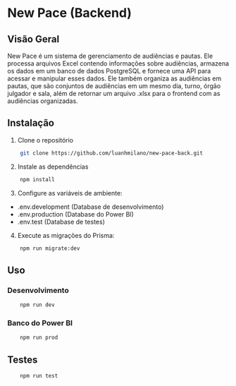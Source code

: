 # New Pace (Backend)

## Visão Geral

New Pace é um sistema de gerenciamento de audiências e pautas. Ele processa arquivos Excel contendo informações sobre audiências, armazena os dados em um banco de dados PostgreSQL e fornece uma API para acessar e manipular esses dados. Ele também organiza as audiências em pautas, que são conjuntos de audiências em um mesmo dia, turno, órgão julgador e sala, além de retornar um arquivo .xlsx para o frontend com as audiências organizadas.

## Instalação

1. Clone o repositório

```sh
    git clone https://github.com/luanhmilano/new-pace-back.git
```

2. Instale as dependências

```sh
    npm install
```

3. Configure as variáveis de ambiente:

* .env.development (Database de desenvolvimento)
* .env.production (Database do Power BI)
* .env.test (Database de testes)

4. Execute as migrações do Prisma:

```sh
    npm run migrate:dev
```

## Uso

### Desenvolvimento

```sh
    npm run dev
```

### Banco do Power BI

```sh
    npm run prod
```

## Testes

```sh
    npm run test
```